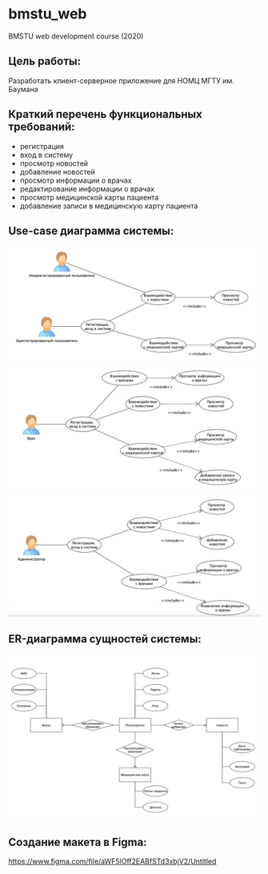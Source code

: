 # bmstu_web
BMSTU web development course (2020)

## Цель работы:

Разработать клиент-серверное приложение для НОМЦ МГТУ им. Баумана

## Краткий перечень функциональных требований:

* регистрация
* вход в систему
* просмотр новостей
* добавление новостей
* просмотр информации о врачах
* редактирование информации о врачах
* просмотр медицинской карты пациента
* добавление записи в медицинскую карту пациента

## Use-case диаграмма системы:
![alt text](https://github.com/anastasialavrova/bmstu_web/blob/main/lab_1/doc/user_case1.png)
![alt text](https://github.com/anastasialavrova/bmstu_web/blob/main/lab_1/doc/user_case2.png)
![alt text](https://github.com/anastasialavrova/bmstu_web/blob/main/lab_1/doc/user_case3.png)

## ER-диаграмма сущностей системы:
![alt text](https://github.com/anastasialavrova/bmstu_web/blob/main/lab_1/doc/er_diagram.png)


## Создание макета в Figma:
https://www.figma.com/file/aWF5lOff2EABfSTd3xbjV2/Untitled
